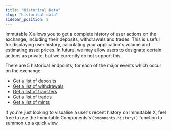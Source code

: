 ```yaml
---
title: "Historical Data"
slug: "historical-data"
sidebar_position: 8
---
```

Immutable X allows you to get a complete history of user actions on the exchange, including their deposits, withdrawals and trades. This is useful for displaying user history, calculating your application's volume and estimating asset prices. In future, we may allow users to designate certain actions as private, but we currently do not support this.

There are 5 historical endpoints, for each of the major events which occur on the exchange:

- [Get a list of deposits](ref:get_v1-deposits-1)
- [Get a list of withdrawals](ref:get_v1-withdrawals-1)
- [Get a list of transfers](ref:get_v1-transfers-1)
- [Get a list of trades](ref:get_v1-trades-1)
- [Get a list of mints](ref:get_v1-mints-1)

If you're just looking to visualise a user's recent history on Immutable X, feel free to use the Immutable Components's `Components.history()` function to summon up a quick view.